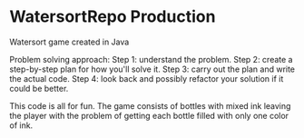 # WatersortRepo Production
Watersort game created in Java 

Problem solving approach:
Step 1: understand the problem.
Step 2: create a step-by-step plan for how you'll solve it.
Step 3: carry out the plan and write the actual code.
Step 4: look back and possibly refactor your solution if it could be better.

This code is all for fun. The game consists of bottles with mixed ink leaving the player with the problem of getting each bottle filled with only one color of ink.

